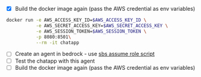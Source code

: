 - [x] Build the docker image again (pass the AWS credential as env variables)
```bash
docker run -e AWS_ACCESS_KEY_ID=$AWS_ACCESS_KEY_ID \
           -e AWS_SECRET_ACCESS_KEY=$AWS_SECRET_ACCESS_KEY \
           -e AWS_SESSION_TOKEN=$AWS_SESSION_TOKEN \
           -p 8080:8501\
           --rm -it chatapp
```

- [ ] Create an agent in bedrock - use [sbs assume role script](../sbs-central/assume-sbcp-devopstest-rd.sh)
- [ ] Test the chatapp with this agent
- [ ] Build the docker image again (pass the AWS credential as env variables)
